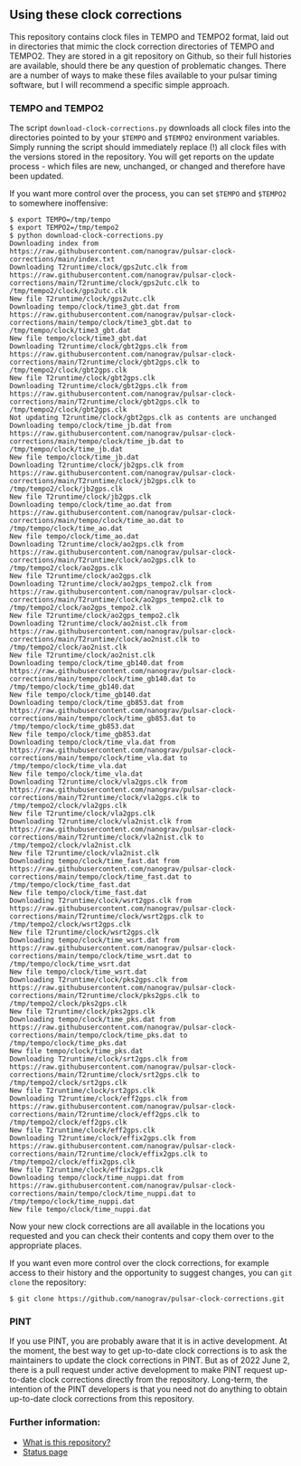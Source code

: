## Using these clock corrections

This repository contains clock files in TEMPO and TEMPO2 format, laid out in
directories that mimic the clock correction directories of TEMPO and TEMPO2.
They are stored in a git repository on Github, so their full histories are
available, should there be any question of problematic changes. There are a
number of ways to make these files available to your pulsar timing software,
but I will recommend a specific simple approach.

### TEMPO and TEMPO2

The script `download-clock-corrections.py` downloads all clock files into the
directories pointed to by your `$TEMPO` and `$TEMPO2` environment variables. Simply
running the script should immediately replace (!) all clock files with the
versions stored in the repository. You will get reports on the update process -
which files are new, unchanged, or changed and therefore have been updated.

If you want more control over the process, you can set `$TEMPO` and `$TEMPO2` to somewhere inoffensive:

```
$ export TEMPO=/tmp/tempo
$ export TEMPO2=/tmp/tempo2
$ python download-clock-corrections.py
Downloading index from https://raw.githubusercontent.com/nanograv/pulsar-clock-corrections/main/index.txt
Downloading T2runtime/clock/gps2utc.clk from https://raw.githubusercontent.com/nanograv/pulsar-clock-corrections/main/T2runtime/clock/gps2utc.clk to /tmp/tempo2/clock/gps2utc.clk
New file T2runtime/clock/gps2utc.clk
Downloading tempo/clock/time3_gbt.dat from https://raw.githubusercontent.com/nanograv/pulsar-clock-corrections/main/tempo/clock/time3_gbt.dat to /tmp/tempo/clock/time3_gbt.dat
New file tempo/clock/time3_gbt.dat
Downloading T2runtime/clock/gbt2gps.clk from https://raw.githubusercontent.com/nanograv/pulsar-clock-corrections/main/T2runtime/clock/gbt2gps.clk to /tmp/tempo2/clock/gbt2gps.clk
New file T2runtime/clock/gbt2gps.clk
Downloading T2runtime/clock/gbt2gps.clk from https://raw.githubusercontent.com/nanograv/pulsar-clock-corrections/main/T2runtime/clock/gbt2gps.clk to /tmp/tempo2/clock/gbt2gps.clk
Not updating T2runtime/clock/gbt2gps.clk as contents are unchanged
Downloading tempo/clock/time_jb.dat from https://raw.githubusercontent.com/nanograv/pulsar-clock-corrections/main/tempo/clock/time_jb.dat to /tmp/tempo/clock/time_jb.dat
New file tempo/clock/time_jb.dat
Downloading T2runtime/clock/jb2gps.clk from https://raw.githubusercontent.com/nanograv/pulsar-clock-corrections/main/T2runtime/clock/jb2gps.clk to /tmp/tempo2/clock/jb2gps.clk
New file T2runtime/clock/jb2gps.clk
Downloading tempo/clock/time_ao.dat from https://raw.githubusercontent.com/nanograv/pulsar-clock-corrections/main/tempo/clock/time_ao.dat to /tmp/tempo/clock/time_ao.dat
New file tempo/clock/time_ao.dat
Downloading T2runtime/clock/ao2gps.clk from https://raw.githubusercontent.com/nanograv/pulsar-clock-corrections/main/T2runtime/clock/ao2gps.clk to /tmp/tempo2/clock/ao2gps.clk
New file T2runtime/clock/ao2gps.clk
Downloading T2runtime/clock/ao2gps_tempo2.clk from https://raw.githubusercontent.com/nanograv/pulsar-clock-corrections/main/T2runtime/clock/ao2gps_tempo2.clk to /tmp/tempo2/clock/ao2gps_tempo2.clk
New file T2runtime/clock/ao2gps_tempo2.clk
Downloading T2runtime/clock/ao2nist.clk from https://raw.githubusercontent.com/nanograv/pulsar-clock-corrections/main/T2runtime/clock/ao2nist.clk to /tmp/tempo2/clock/ao2nist.clk
New file T2runtime/clock/ao2nist.clk
Downloading tempo/clock/time_gb140.dat from https://raw.githubusercontent.com/nanograv/pulsar-clock-corrections/main/tempo/clock/time_gb140.dat to /tmp/tempo/clock/time_gb140.dat
New file tempo/clock/time_gb140.dat
Downloading tempo/clock/time_gb853.dat from https://raw.githubusercontent.com/nanograv/pulsar-clock-corrections/main/tempo/clock/time_gb853.dat to /tmp/tempo/clock/time_gb853.dat
New file tempo/clock/time_gb853.dat
Downloading tempo/clock/time_vla.dat from https://raw.githubusercontent.com/nanograv/pulsar-clock-corrections/main/tempo/clock/time_vla.dat to /tmp/tempo/clock/time_vla.dat
New file tempo/clock/time_vla.dat
Downloading T2runtime/clock/vla2gps.clk from https://raw.githubusercontent.com/nanograv/pulsar-clock-corrections/main/T2runtime/clock/vla2gps.clk to /tmp/tempo2/clock/vla2gps.clk
New file T2runtime/clock/vla2gps.clk
Downloading T2runtime/clock/vla2nist.clk from https://raw.githubusercontent.com/nanograv/pulsar-clock-corrections/main/T2runtime/clock/vla2nist.clk to /tmp/tempo2/clock/vla2nist.clk
New file T2runtime/clock/vla2nist.clk
Downloading tempo/clock/time_fast.dat from https://raw.githubusercontent.com/nanograv/pulsar-clock-corrections/main/tempo/clock/time_fast.dat to /tmp/tempo/clock/time_fast.dat
New file tempo/clock/time_fast.dat
Downloading T2runtime/clock/wsrt2gps.clk from https://raw.githubusercontent.com/nanograv/pulsar-clock-corrections/main/T2runtime/clock/wsrt2gps.clk to /tmp/tempo2/clock/wsrt2gps.clk
New file T2runtime/clock/wsrt2gps.clk
Downloading tempo/clock/time_wsrt.dat from https://raw.githubusercontent.com/nanograv/pulsar-clock-corrections/main/tempo/clock/time_wsrt.dat to /tmp/tempo/clock/time_wsrt.dat
New file tempo/clock/time_wsrt.dat
Downloading T2runtime/clock/pks2gps.clk from https://raw.githubusercontent.com/nanograv/pulsar-clock-corrections/main/T2runtime/clock/pks2gps.clk to /tmp/tempo2/clock/pks2gps.clk
New file T2runtime/clock/pks2gps.clk
Downloading tempo/clock/time_pks.dat from https://raw.githubusercontent.com/nanograv/pulsar-clock-corrections/main/tempo/clock/time_pks.dat to /tmp/tempo/clock/time_pks.dat
New file tempo/clock/time_pks.dat
Downloading T2runtime/clock/srt2gps.clk from https://raw.githubusercontent.com/nanograv/pulsar-clock-corrections/main/T2runtime/clock/srt2gps.clk to /tmp/tempo2/clock/srt2gps.clk
New file T2runtime/clock/srt2gps.clk
Downloading T2runtime/clock/eff2gps.clk from https://raw.githubusercontent.com/nanograv/pulsar-clock-corrections/main/T2runtime/clock/eff2gps.clk to /tmp/tempo2/clock/eff2gps.clk
New file T2runtime/clock/eff2gps.clk
Downloading T2runtime/clock/effix2gps.clk from https://raw.githubusercontent.com/nanograv/pulsar-clock-corrections/main/T2runtime/clock/effix2gps.clk to /tmp/tempo2/clock/effix2gps.clk
New file T2runtime/clock/effix2gps.clk
Downloading tempo/clock/time_nuppi.dat from https://raw.githubusercontent.com/nanograv/pulsar-clock-corrections/main/tempo/clock/time_nuppi.dat to /tmp/tempo/clock/time_nuppi.dat
New file tempo/clock/time_nuppi.dat
```

Now your new clock corrections are all available in the locations you requested
and you can check their contents and copy them over to the appropriate places.

If you want even more control over the clock corrections, for example access to their history and the opportunity to suggest changes, you can `git clone` the repository:

```
$ git clone https://github.com/nanograv/pulsar-clock-corrections.git
```

### PINT

If you use PINT, you are probably aware that it is in active development. At
the moment, the best way to get up-to-date clock corrections is to ask the
maintainers to update the clock corrections in PINT. But as of 2022 June 2,
there is a pull request under active development to make PINT request
up-to-date clock corrections directly from the repository. Long-term, the
intention of the PINT developers is that you need not do anything to obtain
up-to-date clock corrections from this repository.


### Further information:

- [What is this repository?](index.html)
- [Status page](status.html)

